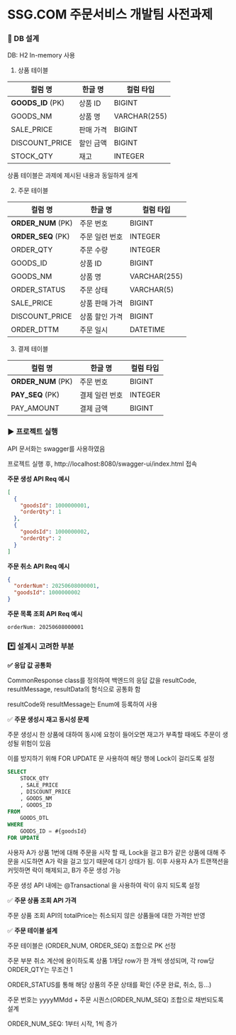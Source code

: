 # SSG.COM 주문서비스 개발팀 사전과제

### 📶 DB 설계

DB: H2 In-memory 사용



1. 상품 테이블

| 컬럼 명           | 한글 명   | 컬럼 타입    |
| ----------------- | --------- | ------------ |
| **GOODS_ID** (PK) | 상품 ID   | BIGINT       |
| GOODS_NM          | 상품 명   | VARCHAR(255) |
| SALE_PRICE        | 판매 가격 | BIGINT       |
| DISCOUNT_PRICE    | 할인 금액 | BIGINT       |
| STOCK_QTY         | 재고      | INTEGER      |

상품 테이블은 과제에 제시된 내용과 동일하게 설계 



2. 주문 테이블

| 컬럼 명            | 한글 명        | 컬럼 타입    |
| ------------------ | -------------- | ------------ |
| **ORDER_NUM** (PK) | 주문 번호      | BIGINT       |
| **ORDER_SEQ** (PK) | 주문 일련 번호 | INTEGER      |
| ORDER_QTY          | 주문 수량      | INTEGER      |
| GOODS_ID           | 상품 ID        | BIGINT       |
| GOODS_NM           | 상품 명        | VARCHAR(255) |
| ORDER_STATUS       | 주문 상태      | VARCHAR(5)   |
| SALE_PRICE         | 상품 판매 가격 | BIGINT       |
| DISCOUNT_PRICE     | 상품 할인 가격 | BIGINT       |
| ORDER_DTTM         | 주문 일시      | DATETIME     |



3. 결제 테이블

| 컬럼 명            | 한글 명        | 컬럼 타입 |
| ------------------ | -------------- | --------- |
| **ORDER_NUM** (PK) | 주문 번호      | BIGINT    |
| **PAY_SEQ** (PK)   | 결제 일련 번호 | INTEGER   |
| PAY_AMOUNT         | 결제 금액      | BIGINT    |



### ▶️ 프로젝트 실행

API 문서화는 swagger를 사용하였음

프로젝트 실행 후, http://localhost:8080/swagger-ui/index.html 접속

**주문 생성 API Req 예시**

```json
[
  {
    "goodsId": 1000000001,
    "orderQty": 1
  },
  {
    "goodsId": 1000000002,
    "orderQty": 2
  }    
]
```

**주문 취소 API Req 예시**

```json
{
  "orderNum": 20250608000001,
  "goodsId": 1000000002
}
```

**주문 목록 조회 API Req 예시**

```
orderNum: 20250608000001
```



### *️⃣ 설계시 고려한 부분

**✅ 응답 값 공통화**

CommonResponse class를 정의하여 백엔드의 응답 값을 resultCode, resultMessage, resultData의 형식으로 공통화 함

resultCode와 resultMessage는 Enum에 등록하여 사용



✅ **주문 생성시 재고 동시성 문제** 

주문 생성시 한 상품에 대하여 동시에 요청이 들어오면 재고가 부족할 때에도 주문이 생성될 위험이 있음

이를 방지하기 위해 FOR UPDATE 문 사용하여 해당 행에 Lock이 걸리도록 설정

```sql
SELECT
    STOCK_QTY
    , SALE_PRICE
    , DISCOUNT_PRICE
    , GOODS_NM
    , GOODS_ID
FROM
    GOODS_DTL
WHERE
    GOODS_ID = #{goodsId}
FOR UPDATE
```

사용자 A가 상품 1번에 대해 주문을 시작 할 때, Lock을 걸고 B가 같은 상품에 대해 주문을 시도하면 A가 락을 걸고 있기 때문에 대기 상태가 됨. 이후 사용자 A가 트랜잭션을 커밋하면 락이 해제되고, B가 주문 생성 가능

주문 생성 API 내에는 @Transactional 을 사용하여 락이 유지 되도록 설정



✅ **주문 상품 조회 API 가격**

주문 상품 조회 API의 totalPrice는 취소되지 않은 상품들에 대한 가격만 반영



✅ **주문 테이블 설계**

주문 테이블은 (ORDER_NUM, ORDER_SEQ) 조합으로 PK 선정

주문 부분 취소 계산에 용이하도록 상품 1개당 row가 한 개씩 생성되며, 각 row당 ORDER_QTY는 무조건 1

ORDER_STATUS를 통해 해당 상품의 주문 상태를 확인 (주문 완료, 취소, 등...)

주문 번호는 yyyyMMdd + 주문 시퀀스(ORDER_NUM_SEQ) 조합으로 채번되도록 설계

ORDER_NUM_SEQ: 1부터 시작, 1씩 증가